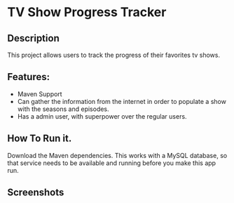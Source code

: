# TV Show Progress Tracker


## Description

This project allows users to track the progress of their favorites tv shows.

## Features:
- Maven Support
- Can gather the information from the internet in order to populate a show with the seasons and episodes.
- Has a admin user, with superpower over the regular users.

## How To Run it.
Download the Maven dependencies.
This works with a MySQL database, so that service needs to be available and running before you make this app run.

## Screenshots
